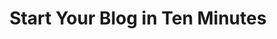 ---
layout: post
title: Start Your Blog in Ten Minutes
description: MVC and, and a recap from MakerSquare Week 3.
keywords: blog, post, makersquare, los angeles,
---